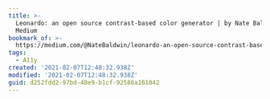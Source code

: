 ```yaml
---
title: >-
  Leonardo: an open source contrast-based color generator | by Nate Baldwin |
  Medium
bookmark_of: >-
  https://medium.com/@NateBaldwin/leonardo-an-open-source-contrast-based-color-generator-92d61b6521d2
tags:
  - A11y
created: '2021-02-07T12:48:32.938Z'
modified: '2021-02-07T12:48:32.938Z'
guid: d252fdd2-97bd-48e9-b1cf-92586a161042
---
```

 
